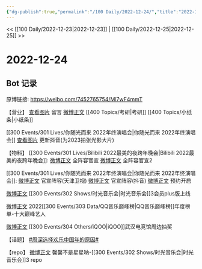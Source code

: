 ```yaml
---
{"dg-publish":true,"permalink":"/100 Daily/2022-12-24/","title":"2022-12-24","created":"2022-12-29T18:19:23.000+08:00","updated":"2023-04-11T14:46:32.643+08:00"}
---
```



<< [[100 Daily/2022-12-23\|2022-12-23]] | [[100 Daily/2022-12-25\|2022-12-25]] >>

# 2022-12-24

## Bot 记录

原博链接: https://weibo.com/7452765754/Ml7wF4mmT

【营业】
[查看图片](https://wx2.sinaimg.cn/large/0088n2Pggy1h9fahd9ng6j30wa0u0tbd.jpg) 留言 [微博正文](https://m.weibo.cn/1736988591/4849942784643893) [[400 Topics/考研\|考研]] [[400 Topics/小纸条\|小纸条]]

[[300 Events/301 Lives/你随光而来 2022年终演唱会\|你随光而来 2022年终演唱会]]
[查看图片](https://wx3.sinaimg.cn/large/0088n2Pggy1h9fapjyiu9j30qk1bygoj.jpg) 更新抖音(为2023拍张光影大片)

【物料】
[[300 Events/301 Lives/Bilibili 2022最美的夜跨年晚会\|Bilibili 2022最美的夜跨年晚会]]:
[微博正文](https://m.weibo.cn/7524193441/4850144824004944) 全阵容官宣
[微博正文](https://m.weibo.cn/7524193441/4850147341896400) 全阵容官宣2

[[300 Events/301 Lives/你随光而来 2022年终演唱会\|你随光而来 2022年终演唱会]]:
[微博正文](https://m.weibo.cn/1905859287/4850153640691585) 官宣阵容(天津卫视)
[微博正文](https://m.weibo.cn/6020086612/4850156165664866) 官宣阵容(抖音)
[微博正文](https://m.weibo.cn/2376221193/4850194652596035) 预约开启

[微博正文](https://m.weibo.cn/6466290670/4850178778203913) [[300 Events/302 Shows/时光音乐会\|时光音乐会]]3会员plus版上线

[微博正文](https://m.weibo.cn/2169129705/4850175023257778) 2022[[300 Events/303 Data/QQ音乐巅峰榜\|QQ音乐巅峰榜]]年度榜单-十大巅峰艺人

[微博正文](https://m.weibo.cn/7769324117/4850259463509303) [[300 Events/304 Others/iQOO\|iQOO]]武汉电竞馆周边抽奖

【话题】
[#周深选择欢乐中国年的原因#](https://s.weibo.com/weibo?q=%23%E5%91%A8%E6%B7%B1%E9%80%89%E6%8B%A9%E6%AC%A2%E4%B9%90%E4%B8%AD%E5%9B%BD%E5%B9%B4%E7%9A%84%E5%8E%9F%E5%9B%A0%23)

【repo】
[微博正文](https://m.weibo.cn/5100381535/4850173665085218) 馨馨不是星星呐-[[300 Events/302 Shows/时光音乐会\|时光音乐会]]3 repo
